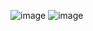 ![image](https://github.com/Dan-live/Lab2_OOP/assets/109356212/fed3e094-cd39-45ff-958f-9c2828e5be51)
![image](https://github.com/Dan-live/Lab2_OOP/assets/109356212/96cd61cf-da14-4b55-97ff-1913801e4f80)

